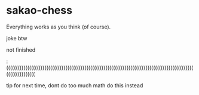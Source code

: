 # sakao-chess

Everything works as you think (of course). 

joke btw

not finished

:(((((((((((((((((((((((((((((((((((((((((((((((((((((((((((((((((((((((((((((((((((((((((((((((((((((((((((((((((

tip for next time, dont do too much math do this instead
